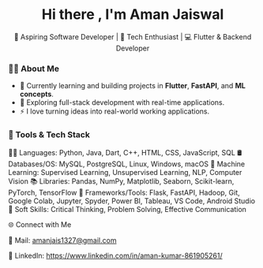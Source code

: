<h1 align="center">Hi there , I'm Aman Jaiswal</h1>

<p align="center">
  🚀 Aspiring Software Developer | 🧠 Tech Enthusiast | 💻 Flutter & Backend Developer
</p>

### 🧑‍💻 About Me

- 🌱 Currently learning and building projects in **Flutter**, **FastAPI**, and **ML concepts**.
- 🔭 Exploring full-stack development with real-time applications.
- ⚡ I love turning ideas into real-world working applications.

### 🧰 Tools & Tech Stack

👨‍💻 Languages:        Python, Java, Dart, C++, HTML, CSS, JavaScript, SQL
🛢️ Databases/OS:      MySQL, PostgreSQL, Linux, Windows, macOS
🧠 Machine Learning:  Supervised Learning, Unsupervised Learning, NLP, Computer Vision
📚 Libraries:         Pandas, NumPy, Matplotlib, Seaborn, Scikit-learn, PyTorch, TensorFlow
🔧 Frameworks/Tools:  Flask, FastAPI, Hadoop, Git, Google Colab, Jupyter, Spyder, Power BI, Tableau, VS Code, Android Studio
🎯 Soft Skills:       Critical Thinking, Problem Solving, Effective Communication

🌐 Connect with Me

📧 Mail: amanjais1327@gmail.com

💼 LinkedIn: https://www.linkedin.com/in/aman-kumar-861905261/
